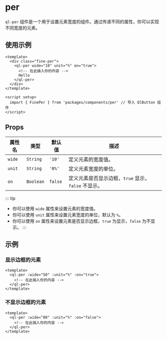 # per

`ql-per` 组件是一个用于设置元素宽度的组件。通过传递不同的属性，你可以实现不同宽度的元素。

## 使用示例

```vue
<template>
  <div class="fine-per">
    <ql-per wide="10" unit="%" on="true">
      <!-- 在此插入你的内容 -->
      Hello
    </ql-per>
  </div>
</template>

<script setup>
  import { FinePer } from 'packages/components/per' // 导入 QlButton 组件
</script>
```

## Props

| 属性名 | 类型      | 默认值  | 描述                                                |
| ------ | --------- | ------- | --------------------------------------------------- |
| `wide` | `String`  | `'10'`  | 定义元素的宽度值。                                  |
| `unit` | `String`  | `'0%'`  | 定义元素宽度的单位。                                |
| `on`   | `Boolean` | `false` | 定义元素是否显示边框，`true` 显示，`false` 不显示。 |

::: tip

- 你可以使用 `wide` 属性来设置元素的宽度值。
- 你可以使用 `unit` 属性来设置元素宽度的单位，默认为 `%`。
- 你可以使用 `on` 属性来设置元素是否显示边框，`true` 为显示，`false` 为不显示。
  :::

## 示例

### 显示边框的元素

```vue
<template>
  <ql-per :wide="50" :unit="%" :on="true">
    <!-- 在此插入你的内容 -->
  </ql-per>
</template>
```

### 不显示边框的元素

```vue
<template>
  <ql-per :wide="80" :unit="%" :on="false">
    <!-- 在此插入你的内容 -->
  </ql-per>
</template>
```
